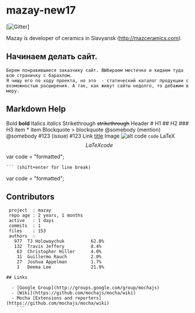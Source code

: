 # mazay-new17

[![Gitter](https://badges.gitter.im/Join%20Chat.svg)]

Mazay is developer of ceramics in Slavyansk (http://mazceramics.com).

## Начинаем делать сайт.

	Берем понравившиеся заказчику сайт. ВЫбираем местечко и кидаем туда всю страничку с барахлом.
	Я чищу его по ходу проекта, но это  - статический каталог продукции с возможностью расширения. А так, как живут сайты недолго, то дебажим в меру.

  
## Markdown Help

Bold 	**bold**
Italics 	*italics*
Strikethrough 	~~strikethrough~~
Header 	# H1 ## H2 ### H3
item
	* item
Blockquote 	> blockquote
@somebody (mention) 	@somebody
#123 (issue) 	#123
Link 	[title](http://)
Image 	![alt](http://)
code 	`code`
LaTeX 	$$LaTeX code$$

var code = "formatted";

	``` (shift+enter for line break)
var code = "formatted";

## Contributors

```
 project  : mazay
 repo age : 2 years, 1 months
 active   : 1 days
 commits  : 1
 files    : 153
 authors  :
   977	TJ Holowaychuk          62.0%
   132	Travis Jeffery          8.4%
    63	Christopher Hiller      4.0%
    31	Guillermo Rauch         2.0%
    27	Joshua Appelman         1.7%
    1   Deema Lee               21.9%

## Links

  - [Google Group](http://groups.google.com/group/mochajs)
  - [Wiki](https://github.com/mochajs/mocha/wiki)
  - Mocha [Extensions and reporters](https://github.com/mochajs/mocha/wiki)
	```   
